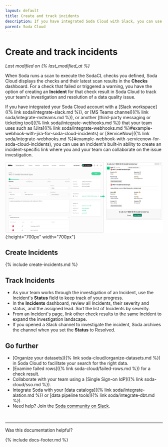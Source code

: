 ```yaml
---
layout: default
title: Create and track incidents
description: If you have integrated Soda Cloud with Slack, you can use an Incident’s built-in ability to create a channel that your team can use to investigate an issue.
parent: Soda Cloud
---
```


# Create and track incidents 
<!--Linked to UI, access Shlink-->
*Last modified on {% last_modified_at %}*

When Soda runs a scan to execute the SodaCL checks you defined, Soda Cloud displays the checks and their latest scan results in the **Checks** dashboard. For a check that failed or triggered a warning, you have the option of creating an **Incident** for that check result in Soda Cloud to track your team's investigation and resolution of a data quality issue. 

If you have integrated your Soda Cloud account with a [Slack workspace]({% link soda/integrate-slack.md %}), or [MS Teams channel]({% link soda/integrate-msteams.md %}), or another [third-party messaging or ticketing tool]({% link soda/integrate-webhooks.md %}) that your team uses such as [Jira]({% link soda/integrate-webhooks.md %}#example-webhook-with-jira-for-soda-cloud-incidents) or [ServiceNow]({% link soda/integrate-webhooks.md %}#example-webhook-with-servicenow-for-soda-cloud-incidents), you can use an incident's built-in ability to create an incident-specific link where you and your team can collaborate on the issue investigation. 

![incident-slack](/assets/images/incident-slack.png){:height="700px" width="700px"} 

## Create Incidents

{% include create-incidents.md %}

## Track Incidents

* As your team works through the investigation of an Incident, use the Incident's **Status** field to keep track of your progress. 
* In the **Incidents** dashboard, review all Incidents, their severity and status, and the assigned lead. Sort the list of Incidents by severity.
* From an Incident's page, link other check results to the same Incident to expand the investigation landscape.
* If you opened a Slack channel to investigate the incident, Soda archives the channel when you set the **Status** to Resolved.


## Go further

* [Organize your datasets]({% link soda-cloud/organize-datasets.md %}) in Soda Cloud to facilitate your search for the right data.
* [Examine failed rows]({% link soda-cloud/failed-rows.md %}) for a check result.
* Collaborate with your team using a [Single Sign-on IdP]({% link soda-cloud/sso.md %}).
* Integrate Soda with your [data catalogs]({% link soda/integrate-alation.md %}) or [data pipeline tools]({% link soda/integrate-dbt.md %}).
* Need help? Join the <a href="https://community.soda.io/slack" target="_blank"> Soda community on Slack</a>.
<br />

---

Was this documentation helpful?

<!-- LikeBtn.com BEGIN -->
<span class="likebtn-wrapper" data-theme="tick" data-i18n_like="Yes" data-ef_voting="grow" data-show_dislike_label="true" data-counter_zero_show="true" data-i18n_dislike="No"></span>
<script>(function(d,e,s){if(d.getElementById("likebtn_wjs"))return;a=d.createElement(e);m=d.getElementsByTagName(e)[0];a.async=1;a.id="likebtn_wjs";a.src=s;m.parentNode.insertBefore(a, m)})(document,"script","//w.likebtn.com/js/w/widget.js");</script>
<!-- LikeBtn.com END -->

{% include docs-footer.md %}